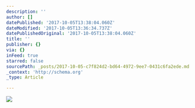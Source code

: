 ```yaml
---
description: ''
author: []
datePublished: '2017-10-05T13:38:04.060Z'
dateModified: '2017-10-05T13:36:34.737Z'
datePublishedOriginal: '2017-10-05T13:38:04.060Z'
title: ''
publisher: {}
via: {}
inFeed: true
starred: false
sourcePath: _posts/2017-10-05-c7f824d2-bd64-4972-9ee7-0431c6fa2ede.md
_context: 'http://schema.org'
_type: Article

---
```

![](https://the-grid-user-content.s3-us-west-2.amazonaws.com/e3ecef49-b123-4e37-84c6-d668f916b876.jpg)